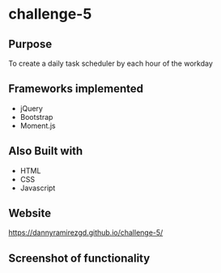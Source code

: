 # challenge-5

## Purpose
To create a daily task scheduler by each hour of the workday

## Frameworks implemented
- jQuery
- Bootstrap
- Moment.js

## Also Built with
- HTML
- CSS
- Javascript

## Website
https://dannyramirezgd.github.io/challenge-5/

## Screenshot of functionality
